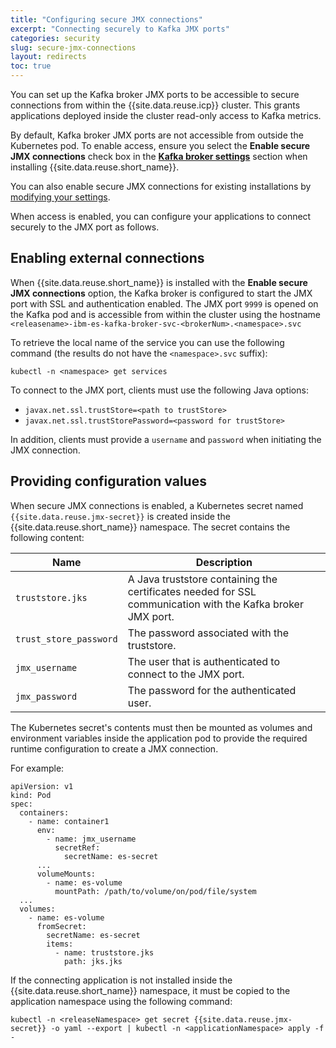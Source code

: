 ```yaml
---
title: "Configuring secure JMX connections"
excerpt: "Connecting securely to Kafka JMX ports"
categories: security
slug: secure-jmx-connections
layout: redirects
toc: true
---
```



You can set up the Kafka broker JMX ports to be accessible to secure connections from within the {{site.data.reuse.icp}} cluster. This grants applications deployed inside the cluster read-only access to Kafka metrics.

By default, Kafka broker JMX ports are not accessible from outside the Kubernetes pod. To enable access, ensure you select the **Enable secure JMX connections** check box in the [**Kafka broker settings**](../../installing/configuring/#kafka-broker-settings) section when installing {{site.data.reuse.short_name}}.

You can also enable secure JMX connections for existing installations by [modifying your settings](../../administering/modifying-installation/).

When access is enabled, you can configure your applications to connect securely to the JMX port as follows.

## Enabling external connections

When {{site.data.reuse.short_name}} is installed with the **Enable secure JMX connections** option, the Kafka broker is configured to start the JMX port with SSL and authentication enabled. The JMX port `9999` is opened on the Kafka pod and is accessible from within the cluster using the hostname `<releasename>-ibm-es-kafka-broker-svc-<brokerNum>.<namespace>.svc`

To retrieve the local name of the service you can use the following command (the results do not have the `<namespace>.svc` suffix):

`kubectl -n <namespace> get services`

To connect to the JMX port, clients must use the following Java options:

- `javax.net.ssl.trustStore=<path to trustStore>`
- `javax.net.ssl.trustStorePassword=<password for trustStore>`

In addition, clients must provide a `username` and `password` when initiating the JMX connection.

## Providing configuration values

When secure JMX connections is enabled, a Kubernetes secret named `{{site.data.reuse.jmx-secret}}` is created inside the {{site.data.reuse.short_name}} namespace. The secret contains the following content:

| Name | Description |
|---|---|
|`truststore.jks` | A Java truststore containing the certificates needed for SSL communication with the Kafka broker JMX port. |
|`trust_store_password` | The password associated with the truststore.
|`jmx_username` | The user that is authenticated to connect to the JMX port.
|`jmx_password` | The password for the authenticated user.

The Kubernetes secret's contents must then be mounted as volumes and environment variables inside the application pod to provide the required runtime configuration to create a JMX connection.

For example:

```
apiVersion: v1
kind: Pod
spec:
  containers:
    - name: container1
      env:
        - name: jmx_username
          secretRef:
            secretName: es-secret
      ...
      volumeMounts:
        - name: es-volume
          mountPath: /path/to/volume/on/pod/file/system
  ...
  volumes:
    - name: es-volume
      fromSecret:
        secretName: es-secret
        items:
          - name: truststore.jks
            path: jks.jks
```


If the connecting application is not installed inside the {{site.data.reuse.short_name}} namespace, it must be copied to the application namespace using the following command:

```
kubectl -n <releaseNamespace> get secret {{site.data.reuse.jmx-secret}} -o yaml --export | kubectl -n <applicationNamespace> apply -f -
```
